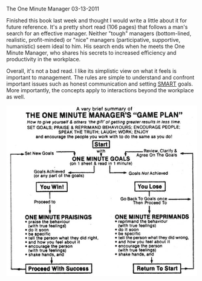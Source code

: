 The One Minute Manager
03-13-2011

Finished this book last week and thought I would write a little about it for future reference. It's a pretty short read (106 pages) that follows a man's search for an effective manager. Neither "tough" managers (bottom-lined, realistic, profit-minded) or "nice" managers (participative, supportive, humanistic) seem ideal to him. His search ends when he meets the One Minute Manager, who shares his secrets to increased efficiency and productivity in the workplace.

Overall, it's not a bad read. I like its simplistic view on what it feels is important to management. The rules are simple to understand and confront important issues such as honest communication and setting [SMART][1] goals. More importantly, the concepts apply to interactions beyond the workplace as well.

<img class="pure-img center" src="/static/one_minute.jpg" alt="one minute manager game plan" />

[1]: http://en.wikipedia.org/wiki/SMART_criteria
